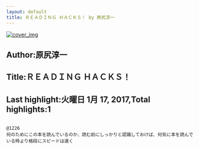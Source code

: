 ```yaml
---
layout: default
title: ＲＥＡＤＩＮＧ ＨＡＣＫＳ！ by 原尻淳一
---
```


[![cover_img](http://images-jp.amazon.com/images/P/B00979ORRM.09.MZZZZZZZ.jpg)](https://www.amazon.co.jp/dp/B00979ORRM)  
## Author:原尻淳一  
## Title:ＲＥＡＤＩＮＧ ＨＡＣＫＳ！  
## Last highlight:火曜日 1月 17, 2017,Total highlights:1  
```
  
@1226  
何のためにこの本を読んでいるのか、読む前にしっかりと認識しておけば、何気に本を読んでいる時より格段にスピードは速く  